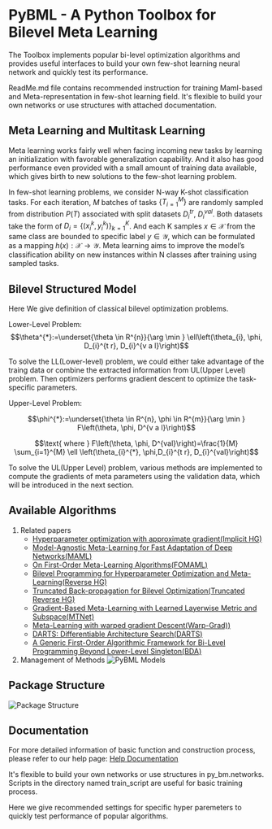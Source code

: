 
# PyBML - A Python Toolbox for Bilevel Meta Learning
 
The Toolbox implements popular bi-level optimization algorithms and provides useful interfaces to build your own few-shot learning neural network and quickly test its performance.

ReadMe.md file contains recommended instruction for training Maml-based and Meta-representation in few-shot learning field. It's flexible to build your own networks or use structures with attached documentation.
## Meta Learning and Multitask Learning

Meta learning works fairly well when facing incoming new tasks by learning an initialization with favorable generalization capability. And it also has good performance even provided with a small amount of training data available, which gives birth to new solutions to the few-shot learning problem.

In few-shot learning problems, we consider N-way K-shot classification tasks. For each iteration, $M$ batches of tasks $\{T_{i=1}^{M}\}$ are randomly sampled from distribution $P(T)$ associated with split datasets $D_{i}^{tr}$, $D_{i}^{val}$. Both datasets take the form of $D_{i}=\{(x_{i}^{k}, y_{i}^{k})\}^{K}_{k=1}$. And each K samples $x\in\mathcal{X}$ from the same class are bounded to specific label $y\in\mathcal{Y}$, which can be formulated as a mapping $h(x):\mathcal{X}\rightarrow \mathcal{Y}$. Meta learning aims to improve the model’s classification ability on new instances within N classes after training using sampled tasks. 

## Bilevel Structured Model 
Here We give definition of classical bilevel optimization problems.

Lower-Level Problem:
$$\theta^{*}:=\underset{\theta \in R^{n}}{\arg \min } \ell\left(\theta_{i}, \phi, D_{i}^{t r}, D_{i}^{v a l}\right)$$

To solve the LL(Lower-level) problem, we could either take advantage of the traing data or combine the extracted information from  UL(Upper Level) problem. Then optimizers performs gradient descent to optimize the task-specific parameters.

Upper-Level Problem:

$$\phi^{*}:=\underset{\theta \in R^{n}, \phi \in R^{m}}{\arg \min } F\left(\theta, \phi, D^{v a l}\right)$$

$$\text{ where } F\left(\theta, \phi, D^{val}\right)=\frac{1}{M} \sum_{i=1}^{M} \ell \left(\theta_{i}^{*}, \phi,D_{i}^{t r}, D_{i}^{val}\right)$$

To solve the UL(Upper Level) problem, various methods are implemented to compute the gradients of meta parameters using the validation data, which will be introduced in the next section.

## Available Algorithms 
 1. Related papers
    - [Hyperparameter optimization with approximate gradient(Implicit HG)](https://arxiv.org/abs/1602.02355)
    - [Model-Agnostic Meta-Learning for Fast Adaptation of Deep Networks(MAML)](https://arxiv.org/abs/1703.03400)
    - [On First-Order Meta-Learning Algorithms(FOMAML)](https://arxiv.org/abs/1803.02999)
    - [Bilevel Programming for Hyperparameter Optimization and Meta-Learning(Reverse HG)](http://export.arxiv.org/pdf/1806.04910)
    - [Truncated Back-propagation for Bilevel Optimization(Truncated Reverse HG)](https://arxiv.org/pdf/1810.10667.pdf)
    - [Gradient-Based Meta-Learning with Learned Layerwise Metric and Subspace(MTNet)](http://proceedings.mlr.press/v80/lee18a/lee18a.pdf)
    - [Meta-Learning with warped gradient Descent(Warp-Grad))](https://arxiv.org/abs/1909.00025)
    - [DARTS: Differentiable Architecture Search(DARTS)](https://arxiv.org/pdf/1806.09055.pdf)
    - [A Generic First-Order Algorithmic Framework for Bi-Level Programming Beyond Lower-Level Singleton(BDA)](https://arxiv.org/pdf/2006.04045.pdf)
  2. Management of Methods
    ![PyBML Models](https://github.com/liuyaohua918/PyBML/blob/master/figures/model.png)

## Package Structure
![Package Structure](https://github.com/liuyaohua918/PyBML/blob/master/figures/uml10.png)

## Documentation 

For more detailed information of basic function and construction process, please refer to our help page: [Help Documentation](https://liuyaohua918.github.io/PyBML/)

It's flexible to build your own networks or use structures in py_bm.networks. Scripts in the directory named train_script are useful for basic training process.

Here we give recommended settings for specific hyper paremeters to quickly test performance of popular algorithms.


